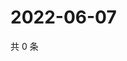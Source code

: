 # 2022-06-07

共 0 条

<!-- BEGIN WEIBO -->
<!-- 最后更新时间 Tue Jun 07 2022 02:01:21 GMT+0800 (China Standard Time) -->

<!-- END WEIBO -->
